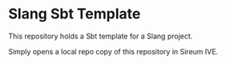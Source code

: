 # Slang Sbt Template

This repository holds a Sbt template for a Slang project.

Simply opens a local repo copy of this repository in Sireum IVE.